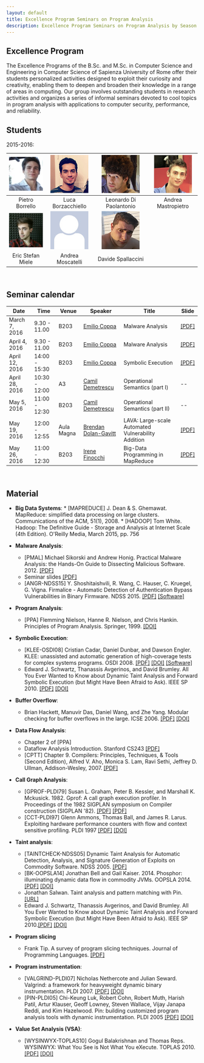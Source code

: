 ```yaml
---
layout: default
title: Excellence Program Seminars on Program Analysis
description: Excellence Program Seminars on Program Analysis by Season Lab at Sapienza University of Rome
---
```


## Excellence Program

The Excellence Programs of the B.Sc. and M.Sc. in Computer Science and Engineering in Computer Science of Sapienza University of Rome offer their students personalized activities designed to exploit their curiosity and creativity, enabling them to deepen and broaden their knowledge in a range of areas in computing. Our group involves outstanding students in research activities and organizes a series of informal seminars devoted to cool topics in program analysis with applications to computer security, performance, and reliability.

## Students

2015-2016:

| ![alt text](assets/img/students/borrello.png "Pietro Borrello") | ![alt text](assets/img/students/borzacchiello.png "Luca Borzacchiello") | ![alt text](assets/img/students/dipaolantonio.png "Leonardo Di Paolantonio") | ![alt text](assets/img/students/mastropietro.png "Andrea Mastropietro") |
| :-------------: | :----------------: | :---------------------: | :-----------------: |
| Pietro Borrello | Luca Borzacchiello | Leonardo Di Paolantonio | Andrea Mastropietro |
| ![alt text](assets/img/students/miele.png "Eric Stefan Miele") | ![alt text](assets/img/generic.jpg "Andrea Moscatelli") | ![alt text](assets/img/students/spallaccini.png "Davide Spallaccini") | |
| Eric Stefan Miele | Andrea Moscatelli | Davide Spallaccini | |

<br />

## Seminar calendar

| Date           | Time          | Venue | Speaker      | Title             | Slide |
| -------------- | ------------- | ----- | ------------ | ------------------ | ----- |
| March 7, 2016   | 9.30 - 11.00  | B203  | <a href="http://ecoppa.github.io/">Emilio Coppa</a> | Malware Analysis   | [[PDF]](https://drive.google.com/open?id=0Bw8evy6grTplSHVpUEE3dDFUOFk) |
| April 4, 2016  | 9.30 - 11.00  | B203  | <a href="http://ecoppa.github.io/">Emilio Coppa</a> | Malware Analysis   | [[PDF]](https://drive.google.com/open?id=0Bw8evy6grTplSHVpUEE3dDFUOFk) |
| April 12, 2016 | 14:00 - 15:30 | B203  | <a href="http://ecoppa.github.io/">Emilio Coppa</a> | Symbolic Execution | [[PDF]](https://drive.google.com/open?id=0BzPEdOad795XOGIzWWVKeTlwQlk) |
| April 28, 2016 | 10:30 - 12:00 | A3  | <a href="http://www.dis.uniroma1.it/~demetres">Camil Demetrescu</a> | Operational Semantics (part I) | -- |
| May 5, 2016 | 11:00 - 12:30 | B203  | <a href="http://www.dis.uniroma1.it/~demetres">Camil Demetrescu</a> | Operational Semantics (part II) | -- |
| May 19, 2016 | 12:00 - 12:55 | Aula Magna  | <a href="http://engineering.nyu.edu/people/brendan-dolan-gavitt">Brendan Dolan-Gavitt</a> | LAVA: Large-scale Automated Vulnerability Addition | [[PDF]](https://drive.google.com/file/d/0BzPEdOad795XeEFyWlprUEdWWUU/view?usp=sharing) |
| May 26, 2016 | 11:00 - 12:30 | B203  | <a href="http://wwwusers.di.uniroma1.it/~finocchi">Irene Finocchi</a> | Big-Data Programming in MapReduce | [[PDF]](https://drive.google.com/file/d/0B1yYvm6QgJReR2FnLV94RmxfYzg/view?usp=sharing) |

<br />
 
## Material

<!--Le risorse elencate, ove non disponibili, possono essere richieste via mail al gruppo.-->

* **Big Data Systems**:
        * [MAPREDUCE] J. Dean & S. Ghemawat. MapReduce: simplified data processing on large clusters. Communications of the ACM, 51(1), 2008.
        * [HADOOP] Tom White. Hadoop: The Definitive Guide - Storage and Analysis at Internet Scale (4th Edition). O'Reilly Media, March 2015, pp. 756 

* **Malware Analysis**:
	* [PMAL] Michael Sikorski and Andrew Honig. Practical Malware Analysis: the Hands-On Guide to Dissecting Malicious Software. 2012. [[PDF]](http://venom630.free.fr/pdf/Practical_Malware_Analysis.pdf)
	* Seminar slides [[PDF]](https://drive.google.com/open?id=0Bw8evy6grTplSHVpUEE3dDFUOFk)
	* [ANGR-NDSS15] Y. Shoshitaishvili, R. Wang, C. Hauser, C. Kruegel, G. Vigna. Firmalice - Automatic Detection of Authentication Bypass Vulnerabilities in Binary Firmware. NDSS 2015. [[PDF]](https://www.lastline.com/papers/2015_ndss15_firmalice-2.pdf)  [[Software]](https://github.com/angr/angr)

* **Program Analysis**:
	* [PPA] Flemming Nielson, Hanne R. Nielson, and Chris Hankin. Principles of Program Analysis. Springer, 1999. [[DOI]](http://link.springer.com/book/10.1007%2F978-3-662-03811-6)

* **Symbolic Execution**:
	* [KLEE-OSDI08] Cristian Cadar, Daniel Dunbar, and Dawson Engler. KLEE: unassisted and automatic generation of high-coverage tests for complex systems programs. OSDI 2008. [[PDF]](http://hci.stanford.edu/cstr/reports/2008-03.pdf) [[DOI]](http://dl.acm.org/citation.cfm?id=1855741.1855756) [[Software]](https://klee.github.io/)
	* Edward J. Schwartz, Thanassis Avgerinos, and David Brumley. All You Ever Wanted to Know about Dynamic Taint Analysis and Forward Symbolic Execution (but Might Have Been Afraid to Ask). IEEE SP 2010. [[PDF]](https://users.ece.cmu.edu/~ejschwar/papers/oakland10.pdf) [[DOI]](http://dx.doi.org/10.1109/SP.2010.26)

* **Buffer Overflow**:
	* Brian Hackett, Manuvir Das, Daniel Wang, and Zhe Yang. Modular checking for buffer overflows in the large. ICSE 2006. [[PDF]](http://research.microsoft.com/pubs/70226/tr-2005-139.pdf) [[DOI]](http://dx.doi.org/10.1145/1134285.1134319)

* **Data Flow Analysis**:
	* Chapter 2 of [PPA]
	* Dataflow Analysis Introduction. Stanford CS243 [[PDF]](http://suif.stanford.edu/~courses/cs243/lectures/l2.pdf)
	* [CPTT] Chapter 9. Compilers: Principles, Techniques, & Tools (Second Edition), Alfred V. Aho, Monica S. Lam, Ravi Sethi, Jeffrey D. Ullman, Addison-Wesley, 2007. [[PDF]](https://github.com/chenruiao/ares/raw/master/books/Compilers%20Principles%20Techniques%20and%20Tools%20(2nd%20Edition)%20.pdf)

* **Call Graph Analysis**:
	* [GPROF-PLDI79] Susan L. Graham, Peter B. Kessler, and Marshall K. Mckusick. 1982. Gprof: A call graph execution profiler. In Proceedings of the 1982 SIGPLAN symposium on Compiler construction (SIGPLAN '82). [[PDF]](https://pdfs.semanticscholar.org/dab1/f8ed933e29bd9913be50263e9f5a2cafb421.pdf) [[PDF]](http://dx.doi.org/10.1145/800230.806987)
	* [CCT-PLDI97] Glenn Ammons, Thomas Ball, and James R. Larus. Exploiting hardware performance counters with flow and context sensitive profiling. PLDI 1997 [[PDF]](http://research.microsoft.com/en-us/um/people/tball/papers/pldi97.pdf) [[DOI]](http://dx.doi.org/10.1145/258915.258924)

* **Taint analysis**:
	* [TAINTCHECK-NDSS05] Dynamic Taint Analysis for Automatic Detection, Analysis, and Signature Generation of Exploits on Commodity Software. NDSS 2005. [[PDF]](http://valgrind.org/docs/newsome2005.pdf)
	* [BK-OOPSLA14] Jonathan Bell and Gail Kaiser. 2014. Phosphor: illuminating dynamic data flow in commodity JVMs. OOPSLA 2014. [[PDF]](https://mice.cs.columbia.edu/getTechreport.php?techreportID=1569) [[DOI]](http://dx.doi.org/10.1145/2714064.2660212)
	* Jonathan Salwan. Taint analysis and pattern matching with Pin. [[URL]](http://shell-storm.org/blog/Taint-analysis-and-pattern-matching-with-Pin/)
	* Edward J. Schwartz, Thanassis Avgerinos, and David Brumley. All You Ever Wanted to Know about Dynamic Taint Analysis and Forward Symbolic Execution (but Might Have Been Afraid to Ask). IEEE SP 2010.[[PDF]](https://users.ece.cmu.edu/~ejschwar/papers/oakland10.pdf) [[DOI]](http://dx.doi.org/10.1109/SP.2010.26)

* **Program slicing**
	* Frank Tip. A survey of program slicing techniques. Journal of Programming Languages. [[PDF]](http://www.franktip.org/pubs/jpl1995.pdf)

* **Program instrumentation**:
	* [VALGRIND-PLDI07] Nicholas Nethercote and Julian Seward. Valgrind: a framework for heavyweight dynamic binary instrumentation. PLDI 2007. [[PDF]](http://valgrind.org/docs/valgrind2007.pdf) [[DOI]](http://dx.doi.org/10.1145/1250734.1250746)
	* [PIN-PLDI05] Chi-Keung Luk, Robert Cohn, Robert Muth, Harish Patil, Artur Klauser, Geoff Lowney, Steven Wallace, Vijay Janapa Reddi, and Kim Hazelwood. Pin: building customized program analysis tools with dynamic instrumentation. PLDI 2005 [[PDF]](http://www.cs.virginia.edu/kim/courses/cs851/papers/luk05pin.pdf) [[DOI]](http://dx.doi.org/10.1145/1064978.1065034)

* **Value Set Analysis (VSA)**:
	* [WYSINWYX-TOPLAS10] Gogul Balakrishnan and Thomas Reps. WYSINWYX: What You See is Not What You eXecute. TOPLAS 2010.  [[PDF]](http://research.cs.wisc.edu/wpis/papers/wysinwyx.final.pdf) [[DOI]](http://dx.doi.org/10.1145/1749608.1749612)

<!--* **Model checking**

* **LLVM (IR, transformations)**

* **Analysis of Big Data Systems**-->
<!-- * **Abstract interpretation** -->

